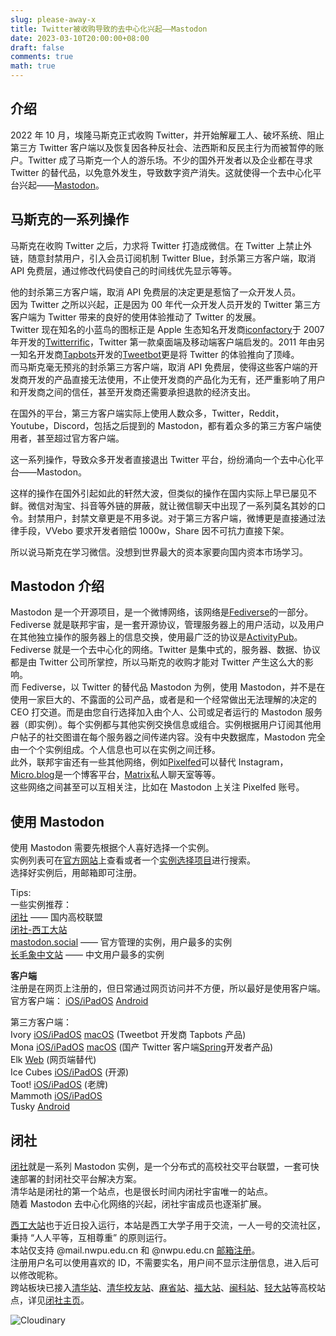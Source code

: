 ```yaml
---
slug: please-away-x
title: Twitter被收购导致的去中心化兴起——Mastodon
date: 2023-03-10T20:00:00+08:00
draft: false
comments: true
math: true
---
```


## 介绍

2022 年 10 月，埃隆马斯克正式收购 Twitter，并开始解雇工人、破坏系统、阻止第三方 Twitter 客户端以及恢复因各种反社会、法西斯和反民主行为而被暂停的账户。Twitter 成了马斯克一个人的游乐场。不少的国外开发者以及企业都在寻求 Twitter 的替代品，以免意外发生，导致数字资产消失。这就使得一个去中心化平台兴起——[Mastodon](https://joinmastodon.org/)。

## 马斯克的一系列操作

马斯克在收购 Twitter 之后，力求将 Twitter 打造成微信。在 Twitter 上禁止外链，随意封禁用户，引入会员订阅机制 Twitter Blue，封杀第三方客户端，取消 API 免费层，通过修改代码使自己的时间线优先显示等等。

他的封杀第三方客户端，取消 API 免费层的决定更是惹恼了一众开发人员。  
因为 Twitter 之所以兴起，正是因为 00 年代一众开发人员开发的 Twitter 第三方客户端为 Twitter 带来的良好的使用体验推动了 Twitter 的发展。  
Twitter 现在知名的小蓝鸟的图标正是 Apple 生态知名开发商[iconfactory](https://apps.iconfactory.com)于 2007 年开发的[Twitterrific](https://twitterrific.com/beyond)，Twitter 第一款桌面端及移动端客户端启发的。2011 年由另一知名开发商[Tapbots](https://tapbots.com)开发的[Tweetbot](https://tapbots.com/tweetbot/)更是将 Twitter 的体验推向了顶峰。  
而马斯克毫无预兆的封杀第三方客户端，取消 API 免费层，使得这些客户端的开发商开发的产品直接无法使用，不止使开发商的产品化为无有，还严重影响了用户和开发商之间的信任，甚至开发商还需要承担退款的经济支出。

在国外的平台，第三方客户端实际上使用人数众多，Twitter，Reddit，Youtube，Discord，包括之后提到的 Mastodon，都有着众多的第三方客户端使用者，甚至超过官方客户端。

这一系列操作，导致众多开发者直接退出 Twitter 平台，纷纷涌向一个去中心化平台——Mastodon。

这样的操作在国外引起如此的轩然大波，但类似的操作在国内实际上早已屡见不鲜。微信对淘宝、抖音等外链的屏蔽，就让微信聊天中出现了一系列莫名其妙的口令。封禁用户，封禁文章更是不用多说。对于第三方客户端，微博更是直接通过法律手段，VVebo 要求开发者赔偿 1000w，Share 因不可抗力直接下架。

所以说马斯克在学习微信。没想到世界最大的资本家要向国内资本市场学习。

## Mastodon 介绍

Mastodon 是一个开源项目，是一个微博网络，该网络是[Fediverse](<[https://www.fediverse.to](https://fediverse.party/en/fediverse/)>)的一部分。  
Fediverse 就是联邦宇宙，是一套开源协议，管理服务器上的用户活动，以及用户在其他独立操作的服务器上的信息交换，使用最广泛的协议是[ActivityPub](https://www.w3.org/TR/activitypub/)。  
Fediverse 就是一个去中心化的网络。Twitter 是集中式的，服务器、数据、协议都是由 Twitter 公司所掌控，所以马斯克的收购才能对 Twitter 产生这么大的影响。  
而 Fediverse，以 Twitter 的替代品 Mastodon 为例，使用 Mastodon，并不是在使用一家巨大的、不露面的公司产品，或者是和一个经常做出无法理解的决定的 CEO 打交道。而是由您自行选择加入由个人、公司或足者运行的 Mastodon 服务器（即实例）。每个实例都与其他实例交换信息或组合。实例根据用户订阅其他用户帖子的社交图谱在每个服务器之间传递内容。没有中央数据库，Mastodon 完全由一个个实例组成。个人信息也可以在实例之间迁移。  
此外，联邦宇宙还有一些其他网络，例如[Pixelfed](https://pixelfed.org)可以替代 Instagram，[Micro.blog](https://micro.blog)是一个博客平台，[Matrix](https://matrix.org)私人聊天室等等。  
这些网络之间甚至可以互相关注，比如在 Mastodon 上关注 Pixelfed 账号。

## 使用 Mastodon

使用 Mastodon 需要先根据个人喜好选择一个实例。  
实例列表可在[官方网站](https://joinmastodon.org/servers)上查看或者一个[实例选择项目](https://instances.social)进行搜索。  
选择好实例后，用邮箱即可注册。

Tips:  
一些实例推荐：  
[闭社](https://closed.social) —— 国内高校联盟  
[闭社-西工大站](https://nwpu.closed.social)  
[mastodon.social](https://mastodon.social) —— 官方管理的实例，用户最多的实例  
[长毛象中文站](https://m.cmx.im/) —— 中文用户最多的实例

**客户端**  
注册是在网页上注册的，但日常通过网页访问并不方便，所以最好是使用客户端。  
官方客户端： [iOS/iPadOS](https://apps.apple.com/us/app/mastodon-for-iphone/id1571998974) [Android](https://play.google.com/store/apps/details?id=org.joinmastodon.android&pli=1)

第三方客户端：  
Ivory [iOS/iPadOS](https://tapbots.com/ivory/) [macOS](https://tapbots.com/ivory/mac/) (Tweetbot 开发商 Tapbots 产品)  
Mona [iOS/iPadOS](https://testflight.apple.com/join/xNdgUbh6) [macOS](https://github.com/JunyuKuang/Spring-for-Twitter/releases/download/MonaBeta/MonaBeta.zip) (国产 Twitter 客户端[Spring](https://twitter.com/theSpringApp)开发者产品)  
Elk [Web](https://elk.zone/) (网页端替代)  
Ice Cubes [iOS/iPadOS](https://github.com/Dimillian/IceCubesApp) (开源)  
Toot! [iOS/iPadOS](https://apps.apple.com/app/toot/id1229021451?ls=1) (老牌)  
Mammoth [iOS/iPadOS](https://getmammoth.app/)  
Tusky [Android](https://play.google.com/store/apps/details?id=com.keylesspalace.tusky)

## 闭社

[闭社](https://closed.social/)就是一系列 Mastodon 实例，是一个分布式的高校社交平台联盟，一套可快速部署的封闭社交平台解决方案。  
清华站是闭社的第一个站点，也是很长时间内闭社宇宙唯一的站点。  
随着 Mastodon 去中心化网络的兴起，闭社宇宙成员也逐渐扩展。

[西工大站](https://nwpu.closed.social)也于近日投入运行，本站是西工大学子用于交流，一人一号的交流社区，秉持 “人人平等，互相尊重” 的原则运行。  
本站仅支持 @mail.nwpu.edu.cn 和 @nwpu.edu.cn [邮箱注册](https://it.nwpu.edu.cn/npumailhelp/yxzc.htm)。  
注册用户名可以使用喜欢的 ID，不需要实名，用户间不显示注册信息，进入后可以修改昵称。  
跨站板块已接入[清华站](https://thu.closed.social/)、[清华校友站](https://tha.closed.social/)、[麻省站](https://umas.social/)、[福大站](https://fzu.closed.social/)、[闽科站](https://mku.social/)、[轻大站](https://zzuli.closed.social/)等高校站点，详见[闭社主页](https://closed.social/)。

![Cloudinary](https://res.cloudinary.com/kanekio/image/upload/v1678289067/obsidian/urngfzgplbusyjzikzvf.jpg)
